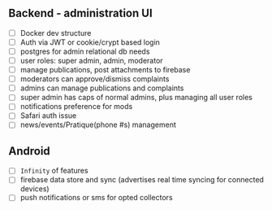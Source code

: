 ## Backend - administration UI

- [ ] Docker dev structure
- [ ] Auth via JWT or cookie/crypt based login
- [ ] postgres for admin relational db needs
- [ ] user roles: super admin, admin, moderator
- [ ] manage publications, post attachments to firebase
- [ ] moderators can approve/dismiss complaints
- [ ] admins can manage publications and complaints
- [ ] super admin has caps of normal admins, plus managing all user roles
- [ ] notifications preference for mods
- [ ] Safari auth issue
- [ ] news/events/Pratique(phone #s) management

<!-- and more to come -->

## Android

- [ ] `Infinity` of features
- [ ] firebase data store and sync (advertises real time syncing for connected devices)
- [ ] push notifications or sms for opted collectors

<!-- and more to come (send help) -->
